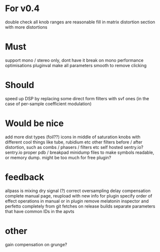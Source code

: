 # For v0.4

double check all knob ranges are reasonable
fill in matrix distortion section with more distortions

# Must

support mono / stereo only, dont have it break on mono
performance optimisations
pluginval
make all parameters smooth to remove clicking

# Should

speed up DSP by replacing some direct form filters with svf ones (in the case of per-sample coefficient modulation)

# Would be nice

add more dist types (foil??)
icons in middle of saturation knobs with different cool things like tube, rubidium etc
other filters before / after distortion, such as combs / phasers / filters etc
self hosted sentry.io?
sentry.io proper pdb / breakpad minidump files to make symbols readable, or memory dump. might be too much for free plugin?

# feedback 

allpass is mixing dry signal (?)
correct oversampling delay compensation
complete manual page, reupload with new info for plugin
specify order of effect operations in manual or in plugin
remove melatonin inspector and perfetto completely from git fetches on release builds
separate parameters that have common IDs in the apvts


# other
gain compensation on grunge?